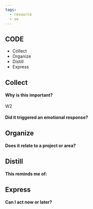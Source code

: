 ```yaml
---
tags:
  - resource
  - se
---
```

## CODE

- Collect
- Organize
- Distill
- Express
## Collect

#### Why is this important?
W2 

#### Did it triggered an emotional response?

## Organize

#### Does it relate to a project or area?

## Distill

#### This reminds me of:

## Express

#### Can I act now or later?

